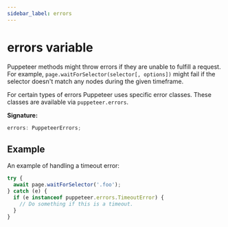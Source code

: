 ```yaml
---
sidebar_label: errors
---
```


# errors variable

Puppeteer methods might throw errors if they are unable to fulfill a request. For example, `page.waitForSelector(selector[, options])` might fail if the selector doesn't match any nodes during the given timeframe.

For certain types of errors Puppeteer uses specific error classes. These classes are available via `puppeteer.errors`.

**Signature:**

```typescript
errors: PuppeteerErrors;
```

## Example

An example of handling a timeout error:

```ts
try {
  await page.waitForSelector('.foo');
} catch (e) {
  if (e instanceof puppeteer.errors.TimeoutError) {
    // Do something if this is a timeout.
  }
}
```

